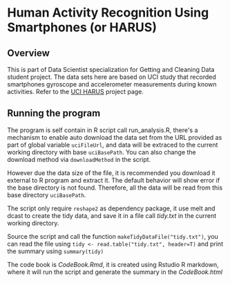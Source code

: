 # Human Activity Recognition Using Smartphones (or HARUS)

## Overview

This is part of Data Scientist specialization for Getting and Cleaning Data student project. The data sets here are based on UCI study that recorded smartphones gyroscope and accelerometer measurements during known activities. Refer to the [UCI HARUS](http://archive.ics.uci.edu/ml/datasets/Human+Activity+Recognition+Using+Smartphones) project page.

## Running the program

The program is self contain in R script call run_analysis.R, there's a mechanism to enable auto download the data set from the URL provided as part of global variable `uciFileUrl`, and data will be extraced to the current working directory with base `uciBasePath`. You can also change the download method via `downloadMethod` in the script.

However due the data size of the file, it is recommended you download it external to R program and extract it. The default behavior will show error if the base directory is not found. Therefore, all the data will be read from this base directory `uciBasePath`.

The script only require `reshape2` as dependency package, it use melt and dcast to create the tidy data, and save it in a file call *tidy.txt* in the current working directory.

Source the script and call the function `makeTidyDataFile("tidy.txt")`, you can read the file using `tidy <- read.table("tidy.txt", header=T)` and print the summary using `summary(tidy)`

The code book is *CodeBook.Rmd*, it is created using Rstudio R markdown, where it will run the script and generate the summary in the *CodeBook.html*